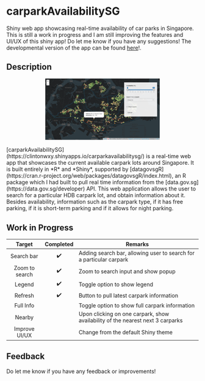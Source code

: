 # carparkAvailabilitySG
Shiny web app showcasing real-time availability of car parks in Singapore. This is still a work in progress and I am still improving the features and UI/UX of this shiny app! Do let me know if you have any suggestions! The developmental version of the app can be found [here](https://clintonwxy.shinyapps.io/carparkavailabilitysg/)!.

## Description
<p style="text-align: center;">
<img src="https://raw.githubusercontent.com/clintonwxy/carparkAvailabilitySG/master/images/image1.png" style="width:300px;">
</p>
[carparkAvailabilitySG](https://clintonwxy.shinyapps.io/carparkavailabilitysg/) is a real-time web app that showcases the current available carpark lots around Singapore. It is built entirely in *R* and *Shiny*, supported by [datagovsgR](https://cran.r-project.org/web/packages/datagovsgR/index.html), an R package which I had built to pull real time information from the [data.gov.sg](https://data.gov.sg/developer) API. This web application allows the user to search for a particular HDB carpark lot, and obtain information about it. Besides availability, information such as the carpark type, if it has free parking, if it is short-term parking and if it allows for night parking.

## Work in Progress
| Target | Completed | Remarks |
|:----------:| :------: | ------------------------------------------------------------|
| Search bar | :heavy_check_mark: | Adding search bar, allowing user to search for a particular carpark |
| Zoom to search | :heavy_check_mark: | Zoom to search input and show popup |
| Legend | :heavy_check_mark: | Toggle option to show legend |
| Refresh | :heavy_check_mark: | Button to pull latest carpark information |
| Full Info | | Toggle option to show full carpark information |
| Nearby | | Upon clicking on one carpark, show availability of the nearest next 3 carparks |
| Improve UI/UX | | Change from the default Shiny theme |

## Feedback
Do let me know if you have any feedback or improvements!